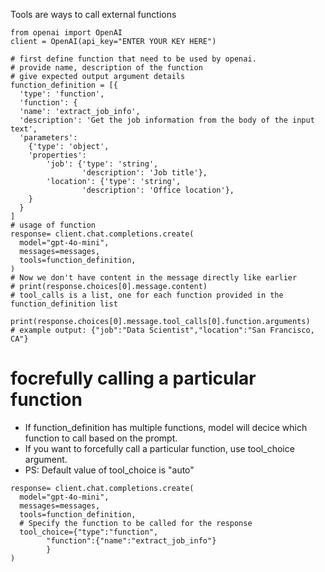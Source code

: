 
Tools are ways to call external functions 
```
from openai import OpenAI
client = OpenAI(api_key="ENTER YOUR KEY HERE")

# first define function that need to be used by openai.
# provide name, description of the function
# give expected output argument details
function_definition = [{
  'type': 'function',
  'function': {
  'name': 'extract_job_info',
  'description': 'Get the job information from the body of the input text',
  'parameters':
    {'type': 'object',
    'properties':
        'job': {'type': 'string',
                'description': 'Job title'},
        'location': {'type': 'string',
                'description': 'Office location'},
    }
  }
]
# usage of function
response= client.chat.completions.create(
  model="gpt-4o-mini",
  messages=messages,
  tools=function_definition,
)
# Now we don't have content in the message directly like earlier
# print(response.choices[0].message.content)
# tool_calls is a list, one for each function provided in the function_definition list
 
print(response.choices[0].message.tool_calls[0].function.arguments)
# example output: {"job":"Data Scientist","location":"San Francisco, CA"}
```

# focrefully calling a particular function
- If function_definition has multiple functions, model will decice which function to call based on the prompt.
- If you want to forcefully call a particular function, use tool_choice argument.
- PS: Default value of tool_choice is "auto"

```
response= client.chat.completions.create(
  model="gpt-4o-mini",
  messages=messages,
  tools=function_definition,
  # Specify the function to be called for the response
  tool_choice={"type":"function",
        "function":{"name":"extract_job_info"}
        }
)
```
